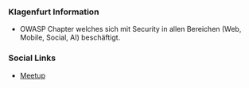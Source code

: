 ### Klagenfurt Information
* OWASP Chapter welches sich mit Security in allen Bereichen (Web, Mobile, Social, AI) beschäftigt.

### Social Links
* [Meetup](https://www.meetup.com/owasp-klagenfurt-chapter/)
